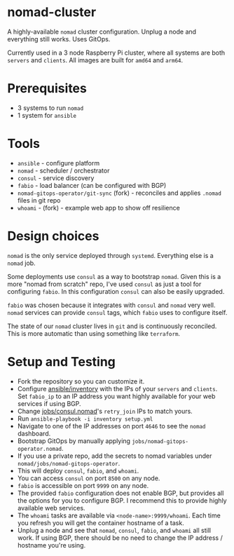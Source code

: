 # nomad-cluster

A highly-available `nomad` cluster configuration. Unplug a node and everything still works. Uses GitOps.

Currently used in a 3 node Raspberry Pi cluster, where all systems are both `servers` and `clients`. All images are built for `amd64` and `arm64`.

# Prerequisites

- 3 systems to run `nomad`
- 1 system for `ansible`

# Tools

- `ansible` - configure platform
- `nomad` - scheduler / orchestrator
- `consul` - service discovery
- `fabio` - load balancer (can be configured with BGP)
- `nomad-gitops-operator/git-sync` (fork) - reconciles and applies `.nomad` files in git repo
- `whoami` - (fork) - example web app to show off resilience

# Design choices

`nomad` is the only service deployed through `systemd`. Everything else is a `nomad` job.

Some deployments use `consul` as a way to bootstrap `nomad`. Given this is a more "nomad from scratch" repo,
I've used `consul` as just a tool for configuring `fabio`. In this configuration `consul` can also be easily upgraded.

`fabio` was chosen because it integrates with `consul` and `nomad` very well. `nomad` services can provide `consul` tags, which `fabio` uses to configure itself.

The state of our `nomad` cluster lives in `git` and is continuously reconciled. This is more automatic than using something like `terraform`.

# Setup and Testing

- Fork the repository so you can customize it.
- Configure [ansible/inventory](ansible/inventory) with the IPs of your `servers` and `clients`. Set `fabio_ip` to an IP address you want highly available for your web services if using BGP.
- Change [jobs/consul.nomad](jobs/consul.nomad)'s `retry_join` IPs to match yours.
- Run `ansible-playbook -i inventory setup.yml`
- Navigate to one of the IP addresses on port `4646` to see the `nomad` dashboard.
- Bootstrap GitOps by manually applying `jobs/nomad-gitops-operator.nomad`.
- If you use a private repo, add the secrets to nomad variables under `nomad/jobs/nomad-gitops-operator`.
- This will deploy `consul`, `fabio`, and `whoami`.
- You can access `consul` on port `8500` on any node.
- `fabio` is accessible on port `9999` on any node.
- The provided `fabio` configuration does not enable BGP, but provides all the options for you to configure BGP. I recommend this to provide highly available web services.
- The `whoami` tasks are available via `<node-name>:9999/whoami`. Each time you refresh you will get the container hostname of a task.
- Unplug a node and see that `nomad`, `consul`, `fabio`, and `whoami` all still work. If using BGP, there should be no need to change the IP address / hostname you're using.
